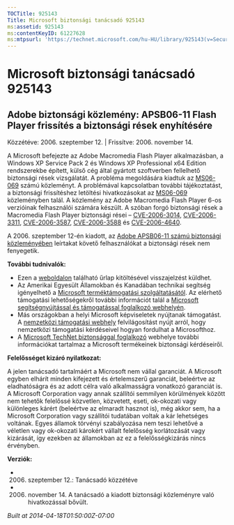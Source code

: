 ```yaml
---
TOCTitle: 925143
Title: Microsoft biztonsági tanácsadó 925143
ms:assetid: 925143
ms:contentKeyID: 61227628
ms:mtpsurl: 'https://technet.microsoft.com/hu-HU/library/925143(v=Security.10)'
---
```




Microsoft biztonsági tanácsadó 925143
=====================================

Adobe biztonsági közlemény: APSB06-11 Flash Player frissítés a biztonsági rések enyhítésére
-------------------------------------------------------------------------------------------

Közzétéve: 2006. szeptember 12. | Frissítve: 2006. november 14.

A Microsoft befejezte az Adobe Macromedia Flash Player alkalmazásban, a Windows XP Service Pack 2 és Windows XP Professional x64 Edition rendszerekbe épített, külső cég által gyártott szoftverben fellelhető biztonsági rések vizsgálatát. A probléma megoldására kiadtuk az [MS06-069](http://go.microsoft.com/fwlink/?linkid=69564) számú közleményt. A problémával kapcsolatban további tájékoztatást, a biztonsági frissítéshez letöltési hivatkozásokat az [MS06-069](http://go.microsoft.com/fwlink/?linkid=69564) közleményben talál. A közlemény az Adobe Macromedia Flash Player 6-os verzióinak felhasználói számára készült. A szóban forgó biztonsági rések a Macromedia Flash Player biztonsági rései – [CVE-2006-3014](http://www.cve.mitre.org/cgi-bin/cvename.cgi?name=cve-2006-3014), [CVE-2006-3311](http://www.cve.mitre.org/cgi-bin/cvename.cgi?name=cve-2006-3311), [CVE-2006-3587](http://www.cve.mitre.org/cgi-bin/cvename.cgi?name=cve-2006-3587), [CVE-2006-3588](http://www.cve.mitre.org/cgi-bin/cvename.cgi?name=cve-2006-3588) és [CVE-2006-4640](http://www.cve.mitre.org/cgi-bin/cvename.cgi?name=cve-2006-4640).

A 2006. szeptember 12-én kiadott, az [Adobe APSB06-11 számú biztonsági közleményében](http://www.adobe.com/go/apsb06-11/) leírtakat követő felhasználókat a biztonsági rések nem fenyegetik.

**További tudnivalók:**

-   Ezen a [weboldalon](https://support.microsoft.com/common/survey.aspx?scid=sw;en;1257&amp;showpage=1&amp;ws=technet&amp;sd=tech) található űrlap kitöltésével visszajelzést küldhet.
-   Az Amerikai Egyesült Államokban és Kanadában technikai segítség igényelhető a [Microsoft terméktámogatási szolgáltatásától](http://go.microsoft.com/fwlink/?linkid=21131). Az elérhető támogatási lehetőségekről további információt talál a [Microsoft segítségnyújtással és támogatással foglalkozó webhelyén](http://support.microsoft.com/).
-   Más országokban a helyi Microsoft képviseletek nyújtanak támogatást. A [nemzetközi támogatási webhely](http://go.microsoft.com/fwlink/?linkid=21155) felvilágosítást nyújt arról, hogy nemzetközi támogatási kérdéseivel hogyan fordulhat a Microsofthoz.
-   A [Microsoft TechNet biztonsággal foglalkozó](http://go.microsoft.com/fwlink/?linkid=21132) webhelye további információkat tartalmaz a Microsoft termékeinek biztonsági kérdéseiről.

**Felelősséget kizáró nyilatkozat:**

A jelen tanácsadó tartalmáért a Microsoft nem vállal garanciát. A Microsoft egyben elhárít minden kifejezett és értelemszerű garanciát, beleértve az eladhatóságra és az adott célra való alkalmasságra vonatkozó garanciát is. A Microsoft Corporation vagy annak szállítói semmilyen körülmények között nem tehetők felelőssé közvetlen, közvetett, eseti, ok-okozati vagy különleges kárért (beleértve az elmaradt hasznot is), még akkor sem, ha a Microsoft Corporation vagy szállítói tudatában voltak a kár lehetséges voltának. Egyes államok törvényi szabályozása nem teszi lehetővé a véletlen vagy ok-okozati károkért vállalt felelősség korlátozását vagy kizárását, így ezekben az államokban az ez a felelősségkizárás nincs érvényben.

**Verziók:**

-   2006. szeptember 12.: Tanácsadó közzétéve
-   2006. november 14. A tanácsadó a kiadott biztonsági közleményre való hivatkozással bővült.

*Built at 2014-04-18T01:50:00Z-07:00*
